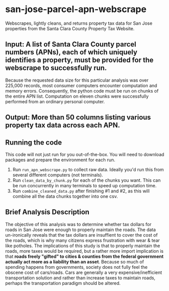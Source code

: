 # san-jose-parcel-apn-webscrape

Webscrapes, lightly cleans, and returns property tax data for San Jose properties from the Santa Clara County Property Tax Website. 

## Input: A list of Santa Clara County parcel numbers (APNs), each of which uniquely identifies a property, must be provided for the webscrape to successfully run. 
Because the requested data size for this particular analysis was over 225,000 records, most consumer computers encounter computation and memory errors.
Consequently, the python code must be run on chunks of the entire APN list. Computation on eleven chunks were successfully performed from an ordinary personal computer.

## Output: More than 50 columns listing various property tax data across each APN.

## Running the code
This code will not just run for you out-of-the-box. You will need to download packages and prepare the environment for each run.

1. Run `run_apn_webscrape.py` to collect raw data. Ideally you'd run this from several different computers (not terminals).
2. Run `clean_data_by_chunk.py` for each of the chunks you want. This can be run concurrently in many terminals to speed up computation time.
3. Run `combine_cleaned_data.py` after finishing #1 and #2, as this will combine all the data chunks together into one csv.

## Brief Analysis Description
The objective of this analysis was to determine whether tax dollars for roads in San Jose were enough to properly maintain the roads.
The data un-ironically reveals that the tax dollars are insuffient to cover the cost of the roads, which is why many citizens express frustration with wear & tear like potholes.
The implications of this study is that to properly maintain the roads, more taxes would be required, but a rather more import implication is that **roads freely "gifted" to cities & counties from the federal government actually act more as a liability than an asset**.
Because so much of spending happens from governments, society does not fully feel the obscene cost of cars/roads.
Cars are generally a very expensive/inefficient transportation solution and rather than increase taxes to maintain roads, perhaps the transportation paradigm should be altered.
